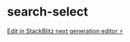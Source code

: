# search-select

[Edit in StackBlitz next generation editor ⚡️](https://stackblitz.com/~/github.com/Brener-Alves/search-select)